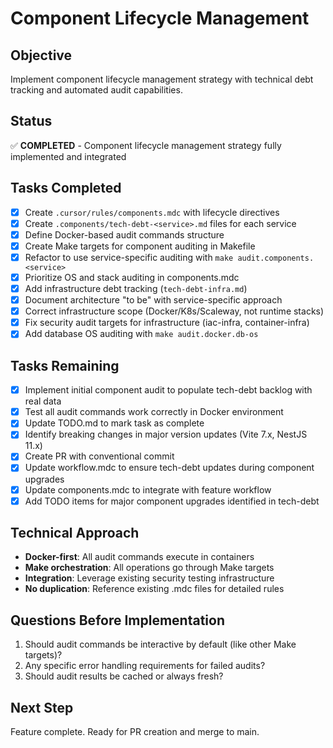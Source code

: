 # Component Lifecycle Management

## Objective
Implement component lifecycle management strategy with technical debt tracking and automated audit capabilities.

## Status
✅ **COMPLETED** - Component lifecycle management strategy fully implemented and integrated

## Tasks Completed
- [x] Create `.cursor/rules/components.mdc` with lifecycle directives
- [x] Create `.components/tech-debt-<service>.md` files for each service
- [x] Define Docker-based audit commands structure
- [x] Create Make targets for component auditing in Makefile
- [x] Refactor to use service-specific auditing with `make audit.components.<service>`
- [x] Prioritize OS and stack auditing in components.mdc
- [x] Add infrastructure debt tracking (`tech-debt-infra.md`)
- [x] Document architecture "to be" with service-specific approach
- [x] Correct infrastructure scope (Docker/K8s/Scaleway, not runtime stacks)
- [x] Fix security audit targets for infrastructure (iac-infra, container-infra)
- [x] Add database OS auditing with `make audit.docker.db-os`

## Tasks Remaining
- [x] Implement initial component audit to populate tech-debt backlog with real data
- [x] Test all audit commands work correctly in Docker environment
- [x] Update TODO.md to mark task as complete
- [x] Identify breaking changes in major version updates (Vite 7.x, NestJS 11.x)
- [x] Create PR with conventional commit
- [x] Update workflow.mdc to ensure tech-debt updates during component upgrades
- [x] Update components.mdc to integrate with feature workflow
- [x] Add TODO items for major component upgrades identified in tech-debt

## Technical Approach
- **Docker-first**: All audit commands execute in containers
- **Make orchestration**: All operations go through Make targets
- **Integration**: Leverage existing security testing infrastructure
- **No duplication**: Reference existing .mdc files for detailed rules

## Questions Before Implementation
1. Should audit commands be interactive by default (like other Make targets)?
2. Any specific error handling requirements for failed audits?
3. Should audit results be cached or always fresh?

## Next Step
Feature complete. Ready for PR creation and merge to main.

